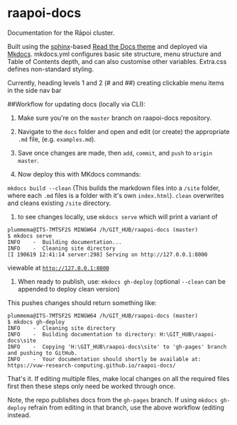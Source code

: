 # raapoi-docs
Documentation for the Rāpoi cluster.

Built using the <a href="http://127.0.0.1:8000">sphinx</a>-based <a href="https://docs.readthedocs.io/en/stable/intro/getting-started-with-sphinx.html">Read the Docs theme</a> and deployed via <a href="https://www.mkdocs.org/">Mkdocs</a>. mkdocs.yml configures basic site structure, menu structure and Table of Contents depth, and can also customise other variables. Extra.css defines non-standard styling. 

Currently, heading levels 1 and 2 (# and ##) creating clickable menu items in the side nav bar

##Workflow for updating docs (locally via CLI):

1. Make sure you're on the ```master``` branch on raapoi-docs repository.

1. Navigate to the ```docs``` folder and open and edit (or create) the appropriate ```.md``` file, (e.g. ```examples.md```).

1. Save once changes are made, then ```add```, ```commit```, and ```push``` to ```origin master```.

1. Now deploy this with MKdocs commands:

```mkdocs build --clean``` 
(This builds the markdown files into a ```/site``` folder, where each ```.md``` files is a folder with it's own ```index.html```). ```clean``` overwrites and cleans existing ```/site``` directory. 

1. to see changes locally, use ```mkdocs serve``` which will print a variant of 
```
plummema@ITS-7MTSF2S MINGW64 /h/GIT_HUB/raapoi-docs (master)
$ mkdocs serve
INFO    -  Building documentation...
INFO    -  Cleaning site directory
[I 190619 12:41:14 server:298] Serving on http://127.0.0.1:8000
```
viewable at <a href="http://127.0.0.1:8000">```http://127.0.0.1:8000```</a>

1. When ready to publish, use:
```mkdocs gh-deploy``` (optional ```--clean``` can be appended to deploy clean version)

This pushes changes should return something like: 
```
plummema@ITS-7MTSF2S MINGW64 /h/GIT_HUB/raapoi-docs (master)
$ mkdocs gh-deploy
INFO    -  Cleaning site directory
INFO    -  Building documentation to directory: H:\GIT_HUB\raapoi-docs\site
INFO    -  Copying 'H:\GIT_HUB\raapoi-docs\site' to 'gh-pages' branch and pushing to GitHub.
INFO    -  Your documentation should shortly be available at: https://vuw-research-computing.github.io/raapoi-docs/
```
That's it. If editing multiple files, make local changes on all the required files first then these steps only need be worked through once.

Note, the repo publishes docs from the ```gh-pages``` branch. If using ```mkdocs gh-deploy``` refrain from editing in that branch, use the above workflow (editing instead.

